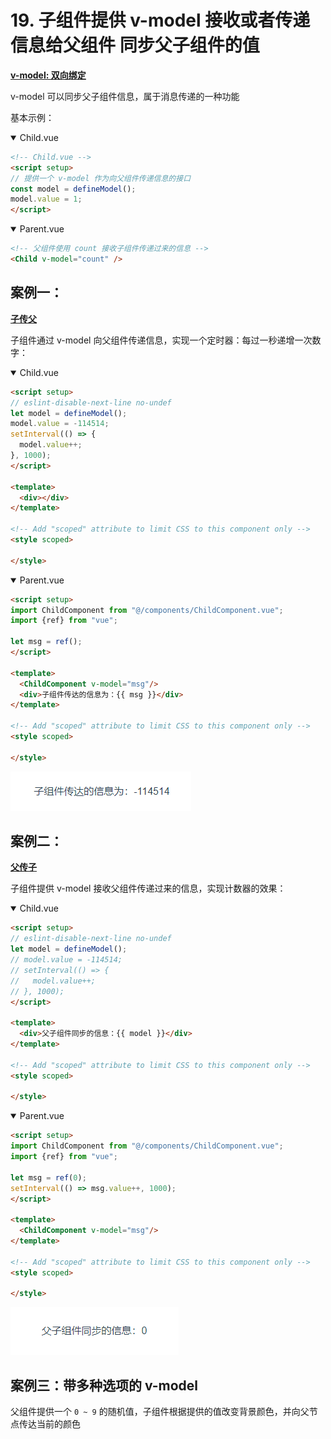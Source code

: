 # 19. 子组件提供 v-model 接收或者传递信息给父组件 同步父子组件的值

<u>**v-model: 双向绑定**</u>

v-model 可以同步父子组件信息，属于消息传递的一种功能

基本示例：

<details open><summary>Child.vue</summary>

```html
<!-- Child.vue -->
<script setup>
// 提供一个 v-model 作为向父组件传递信息的接口
const model = defineModel(); 
model.value = 1;
</script>
```

</details>


<details open><summary>Parent.vue</summary>

```html
<!-- 父组件使用 count 接收子组件传递过来的信息 -->
<Child v-model="count" />
```

</details>

## 案例一：

<u>**子传父**</u>

子组件通过 v-model 向父组件传递信息，实现一个定时器：每过一秒递增一次数字：

<details open><summary>Child.vue</summary>

```html
<script setup>
// eslint-disable-next-line no-undef
let model = defineModel();
model.value = -114514;
setInterval(() => {
  model.value++;
}, 1000);
</script>

<template>
  <div></div>
</template>

<!-- Add "scoped" attribute to limit CSS to this component only -->
<style scoped>

</style>
```

</details>

<details open><summary>Parent.vue</summary>

```html
<script setup>
import ChildComponent from "@/components/ChildComponent.vue";
import {ref} from "vue";

let msg = ref();
</script>

<template>
  <ChildComponent v-model="msg"/>
  <div>子组件传达的信息为：{{ msg }}</div>
</template>

<!-- Add "scoped" attribute to limit CSS to this component only -->
<style scoped>

</style>
```

</details>

![图 1](../images/674173fd9a7e1e236f49ee3ee3ff547e7fa60ed833c5da8db74b39894ed01730.gif)  


## 案例二：

<u>**父传子**</u>

子组件提供 v-model 接收父组件传递过来的信息，实现计数器的效果：

<details open><summary>Child.vue</summary>

```html
<script setup>
// eslint-disable-next-line no-undef
let model = defineModel();
// model.value = -114514;
// setInterval(() => {
//   model.value++;
// }, 1000);
</script>

<template>
  <div>父子组件同步的信息：{{ model }}</div>
</template>

<!-- Add "scoped" attribute to limit CSS to this component only -->
<style scoped>

</style>
```

</details>

<details open><summary>Parent.vue</summary>

```html
<script setup>
import ChildComponent from "@/components/ChildComponent.vue";
import {ref} from "vue";

let msg = ref(0);
setInterval(() => msg.value++, 1000);
</script>

<template>
  <ChildComponent v-model="msg"/>
</template>

<!-- Add "scoped" attribute to limit CSS to this component only -->
<style scoped>

</style>
```

</details>

![图 0](../images/a0478925d9cc0eab67bc50ac9b56fb2a5af5d5e47af3295ebb3189c646097e49.gif)  


## 案例三：带多种选项的 v-model

父组件提供一个 `0 ~ 9` 的随机值，子组件根据提供的值改变背景颜色，并向父节点传达当前的颜色

